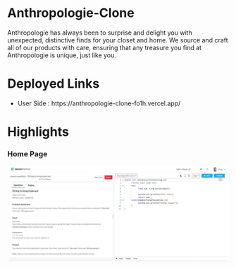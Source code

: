 # Anthropologie-Clone
Anthropologie has always been to surprise and delight you with unexpected, distinctive finds for your closet and home. We source and craft all of our products with care, ensuring that any treasure you find at Anthropologie is unique, just like you.

# Deployed Links
<ul>
<li>User Side : https://anthropologie-clone-fo1h.vercel.app/</li>
</ul>

# Highlights

### Home Page
![image](./anthropolgise/image/Screenshot%202023-03-14%20093255.jpg)